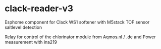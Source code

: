 # clack-reader-v3
 Esphome component for Clack WS1 softener with M5stack TOF sensor saltlevel detection
 
 Relay for control of the chlorinator module from Aqmos.nl / .de
 and Power measurement with ina219
